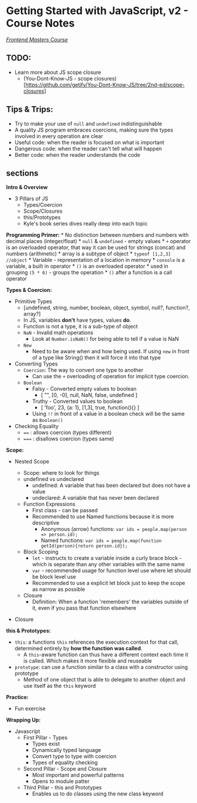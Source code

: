 # Getting Started with JavaScript, v2 - Course Notes #
*[Frontend Masters Course](https://frontendmasters.com/courses/getting-started-javascript-v2/)*

## TODO: ##
  * Learn more about JS scope closure
    * (You-Dont-Know-JS - scope closures)[https://github.com/getify/You-Dont-Know-JS/tree/2nd-ed/scope-closures]

## Tips & Trips: ##
  * Try to make your use of `null` and `undefined` indistinguishable
  * A quality JS program embraces coercions, making sure the types involved in every operation are clear
  * Useful code: when the reader is focused on what is important
  * Dangerous code: when the reader can't tell what will happen
  * Better code: when the reader understands the code

## sections ##

**Intro & Overview**
  * 3 Pillars of JS
    * Types/Coercion
    * Scope/Closures
    * this/Prototypes
    * Kyle's book series dives really deep into each topic

**Programming Primer:**
    * No distinction between numbers and numbers with decimal places (integer/float)
    * `null` & `undefined` - empty values
    * `+` operator is an overloaded operator, that way it can be used for strings (concat) and numbers (arithmetic)
    * array is a subtype of object
      * `typeof [1,2,3] //object`
    * Variable - representation of a location in memory
    * `console` is a variable, a built in operator
    * `()` is an overloaded operator
      * used in grouping `(5 * 6)` - groups the operation
      * `()` after a function is a call operator

**Types & Coercion:**
  * Primitive Types
    * [undefined, string, number, boolean, object, symbol, null?, function?, array?]
    * In JS, variables __don't__ have types, values __do__.
    * Function is not a type, it is a sub-type of object
    * `NaN` - Invalid math operations
      * Look at `Number.isNaN()` for being able to tell if a value is NaN
    * `New`
      * Need to be aware when and how being used. If using `new` in front of a type like String() then it will force it into that type
  * Converting Types
    * `Coercion`: The way to convert one type to another
      * Can use the `+` overloading of operation for implicit type coercion.
    * `Boolean`
      * Falsy - Converted empty values to boolean
        * [ "", [0, -0], null, NaN, false, undefined ]
      * Truthy - Converted values to boolean
        * [ 'foo', 23, {a: 1}, [1,3], true, function(){} ]
      * Using `!!` in front of a value in a boolean check will be the same as `Boolean()`
  * Checking Equality
    * `==` : allows coercion (types different)
    * `===` : disallows coercion (types same)

**Scope:**
  * Nested Scope
    * Scope: where to look for things
    * undefined vs undeclared
      * undefined: A variable that has been declared but does not have a value
      * undeclared: A variable that has never been declared
    * Function Expressions
      * First class - can be passed
      * Recommended to use Named functions because it is more descriptive
        * Anonymous (arrow) functions: `var ids = people.map(person => person.id);`
        * Named functions: `var ids = people.map(function getId(person){return person.id});`
    * Block Scoping
      * `let` - instructs to create a variable inside a curly brace block - which is separate than any other variables with the same name
      * `var` - recommended usage for function level use where let should be block level use
      * Recommended to use a explicit let block just to keep the scope as narrow as possible
    * Closure
      * Definition: When a function 'remembers' the variables outside of it, even if you pass that function elsewhere

  * Closure

**this & Prototypes:**
  * `this`: a functions `this` references the execution context for that call, determined entirely by __how the function was called__.
    * A `this`-aware function can thus have a different context each time it is called. Which makes it more flexible and reuseable
  * `prototype`: can use a function similar to a class with a constructor using prototype
    * Method of one object that is able to delegate to another object and use itself as the `this` keyword

**Practice:**
  * Fun exercise

**Wrapping Up:**
  * Javascript
    * First Pillar - Types
      * Types exist
      * Dynamically typed language
      * Convert type to type with coercion
      * Types of equality checking
    * Second Pillar - Scope and Closure
      * Most important and powerful patterns
      * Opens to module patter
    * Third Pillar - this and Prototypes
      * Enables us to do classes using the new class keyword